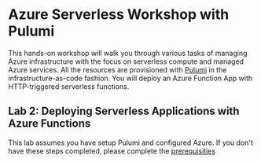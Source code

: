 # Azure Serverless Workshop with Pulumi

This hands-on workshop will walk you through various tasks of managing Azure infrastructure with the focus on serverless compute and managed Azure services. All the resources are provisioned with [Pulumi](https://pulumi.com) in the infrastructure-as-code fashion. You will deploy an Azure Function App with HTTP-triggered serverless functions.

## Lab 2: Deploying Serverless Applications with Azure Functions

This lab assumes you have setup Pulumi and configured Azure. If you don't have these
steps completed, please complete the [prerequisities](../00-installing-prerequisites)